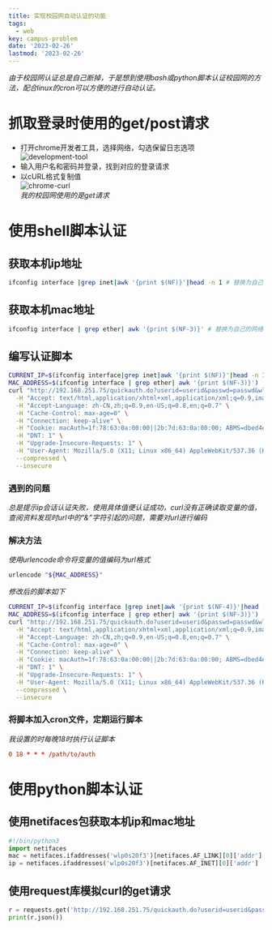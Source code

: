 ```yaml
---
title: 实现校园网自动认证的功能
tags: 
  - web
key: campus-problem
date: '2023-02-26'
lastmod: '2023-02-26'
---
```

*由于校园网认证总是自己断掉，于是想到使用bash或python脚本认证校园网的方法，配合linux的cron可以方便的进行自动认证。*  
# 抓取登录时使用的get/post请求
- 打开chrome开发者工具，选择网络，勾选保留日志选项  
![development-tool](../../images/development-tool.png)
- 输入用户名和密码并登录，找到对应的登录请求
- 以cURL格式复制值  
![chrome-curl](../../images/chrome-curl.png)  
*我的校园网使用的是get请求*
# 使用shell脚本认证
## 获取本机ip地址
```bash
ifconfig interface |grep inet|awk '{print $(NF)}'|head -n 1 # 替换为自己的网络接口
```
## 获取本机mac地址
```bash
ifconfig interface | grep ether| awk '{print $(NF-3)}' # 替换为自己的网络接口
```
## 编写认证脚本
```bash
CURRENT_IP=$(ifconfig interface|grep inet|awk '{print $(NF)}'|head -n 1)
MAC_ADDRESS=$(ifconfig interface | grep ether| awk '{print $(NF-3)}')
curl "http://192.168.251.75/quickauth.do?userid=userid&passwd=passwd&wlanuserip=${CURRENT_IP}&wlanacname=NFV-BASE&wlanacIp=202.206.32.195&ssid=&vlan=0&mac=${MAC_ADDRESS}&version=0&portalpageid=1&timestamp=1677389084992&uuid=d149ad07-e027-4f8b-aef3-206b5a4acf8e&portaltype=&hostname=" \
  -H "Accept: text/html,application/xhtml+xml,application/xml;q=0.9,image/avif,image/webp,image/apng,*/*;q=0.8,application/signed-exchange;v=b3;q=0.7" \
  -H "Accept-Language: zh-CN,zh;q=0.9,en-US;q=0.8,en;q=0.7" \
  -H "Cache-Control: max-age=0" \
  -H "Connection: keep-alive" \
  -H "Cookie: macAuth=1f:78:63:0a:00:00||2b:7d:63:0a:00:00; ABMS=dbed4e41-6917-4d4e-8cce-f3c654b1e83c" \
  -H "DNT: 1" \
  -H "Upgrade-Insecure-Requests: 1" \
  -H "User-Agent: Mozilla/5.0 (X11; Linux x86_64) AppleWebKit/537.36 (KHTML, like Gecko) Chrome/110.0.0.0 Safari/537.36" \
  --compressed \
  --insecure
```
### 遇到的问题
*总是提示ip会话认证失败，使用具体值便认证成功，curl没有正确读取变量的值，查阅资料发现时url中的“&”字符引起的问题，需要对url进行编码*
### 解决方法
*使用urlencode命令将变量的值编码为url格式*
```bash
urlencode "${MAC_ADDRESS}"
```
*修改后的脚本如下*
```bash
CURRENT_IP=$(ifconfig interface |grep inet|awk '{print $(NF-4)}'|head -n 1)
MAC_ADDRESS=$(ifconfig interface | grep ether| awk '{print $(NF-3)}')
curl "http://192.168.251.75/quickauth.do?userid=userid&passwd=passwd&wlanuserip=$(urlencode "${CURRENT_IP}")&wlanacname=NFV-BASE&wlanacIp=202.206.32.195&ssid=&vlan=0&mac=$(urlencode "${MAC_ADDRESS}")&version=0&portalpageid=1&timestamp=1677389084992&uuid=d149ad07-e027-4f8b-aef3-206b5a4acf8e&portaltype=&hostname=" \
  -H "Accept: text/html,application/xhtml+xml,application/xml;q=0.9,image/avif,image/webp,image/apng,*/*;q=0.8,application/signed-exchange;v=b3;q=0.7" \
  -H "Accept-Language: zh-CN,zh;q=0.9,en-US;q=0.8,en;q=0.7" \
  -H "Cache-Control: max-age=0" \
  -H "Connection: keep-alive" \
  -H "Cookie: macAuth=1f:78:63:0a:00:00||2b:7d:63:0a:00:00; ABMS=dbed4e41-6917-4d4e-8cce-f3c654b1e83c" \
  -H "DNT: 1" \
  -H "Upgrade-Insecure-Requests: 1" \
  -H "User-Agent: Mozilla/5.0 (X11; Linux x86_64) AppleWebKit/537.36 (KHTML, like Gecko) Chrome/110.0.0.0 Safari/537.36" \
  --compressed \
  --insecure
```
### 将脚本加入cron文件，定期运行脚本
*我设置的时每晚18时执行认证脚本*
```conf
0 18 * * * /path/to/auth
```
# 使用python脚本认证
## 使用netifaces包获取本机ip和mac地址
```python
#!/bin/python3
import netifaces
mac = netifaces.ifaddresses('wlp0s20f3')[netifaces.AF_LINK][0]['addr']
ip = netifaces.ifaddresses('wlp0s20f3')[netifaces.AF_INET][0]['addr']
```
## 使用request库模拟curl的get请求
```python
r = requests.get('http://192.168.251.75/quickauth.do?userid=userid&passwd=passwd&wlanuserip='+ip+'&wlanacname=NFV-BASE&wlanacIp=202.206.32.195&ssid=&vlan=0&mac='+mac+'&version=0&portalpageid=1&timestamp=1677389084992&uuid=d149ad07-e027-4f8b-aef3-206b5a4acf8e&portaltype=&hostname=')
print(r.json())
```
